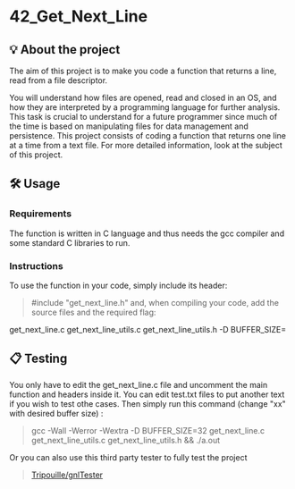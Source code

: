 # 42_Get_Next_Line

## 💡 About the project
The aim of this project is to make you code a function that returns a line, read from a file descriptor.

You will understand how files are opened, read and closed in an OS,
and how they are interpreted by a programming language for further analysis.
This task is crucial to understand for a future programmer since much of the time is based
on manipulating files for data management and persistence.
This project consists of coding a function that returns one line at a time from a text file.
For more detailed information, look at the subject of this project.

## 🛠️ Usage
### Requirements
The function is written in C language and thus needs the gcc compiler and some standard C libraries to run.

### Instructions

To use the function in your code, simply include its header:

> #include "get_next_line.h"
and, when compiling your code, add the source files and the required flag:

get_next_line.c get_next_line_utils.c get_next_line_utils.h -D BUFFER_SIZE=<size>
## 📋 Testing
You only have to edit the get_next_line.c file and uncomment the main function and headers inside it. You can edit test.txt files to put another text if you wish to test othe cases. Then simply run this command (change "xx" with desired buffer size) :

> gcc -Wall -Werror -Wextra -D BUFFER_SIZE=32 get_next_line.c get_next_line_utils.c get_next_line_utils.h && ./a.out

Or you can also use this third party tester to fully test the project

> [Tripouille/gnlTester](https://github.com/Tripouille/gnlTester)
